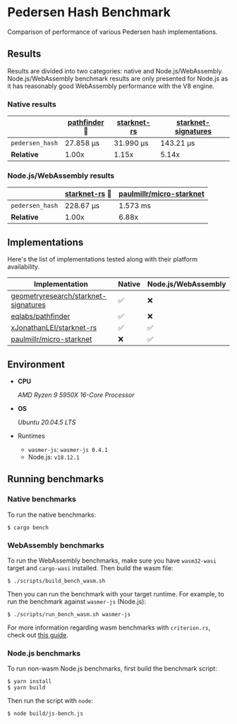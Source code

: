 # Pedersen Hash Benchmark

Comparison of performance of various Pedersen hash implementations.

## Results

Results are divided into two categories: native and Node.js/WebAssembly. Node.js/WebAssembly benchmark results are only presented for Node.js as it has reasonably good WebAssembly performance with the V8 engine.

### Native results

|                 | [pathfinder](https://github.com/eqlabs/pathfinder) :crown: | [starknet-rs](https://github.com/xJonathanLEI/starknet-rs) | [starknet-signatures](https://github.com/geometryresearch/starknet-signatures) |
| --------------- | ---------------------------------------------------------- | ---------------------------------------------------------- | ------------------------------------------------------------------------------ |
| `pedersen_hash` | 27.858 µs                                                  | 31.990 µs                                                  | 143.21 µs                                                                      |
| **Relative**    | 1.00x                                                      | 1.15x                                                      | 5.14x                                                                          |

### Node.js/WebAssembly results

|                 | [starknet-rs](https://github.com/xJonathanLEI/starknet-rs) :crown: | [paulmillr/micro-starknet](https://github.com/paulmillr/micro-starknet) |
| --------------- | ------------------------------------------------------------------ | ----------------------------------------------------------------------- |
| `pedersen_hash` | 228.67 µs                                                          | 1.573 ms                                                                |
| **Relative**    | 1.00x                                                              | 6.88x                                                                   |

## Implementations

Here's the list of implementations tested along with their platform availability.

| Implementation                                                                                  | Native             | Node.js/WebAssembly |
| ----------------------------------------------------------------------------------------------- | ------------------ | ------------------- |
| [geometryresearch/starknet-signatures](https://github.com/geometryresearch/starknet-signatures) | :white_check_mark: | :x:                 |
| [eqlabs/pathfinder](https://github.com/eqlabs/pathfinder)                                       | :white_check_mark: | :x:                 |
| [xJonathanLEI/starknet-rs](https://github.com/xJonathanLEI/starknet-rs)                         | :white_check_mark: | :white_check_mark:  |
| [paulmillr/micro-starknet](https://github.com/paulmillr/micro-starknet)                         | :x:                | :white_check_mark:  |

## Environment

- **CPU**

  _AMD Ryzen 9 5950X 16-Core Processor_

- **OS**

  _Ubuntu 20.04.5 LTS_

- Runtimes

  - `wasmer-js`: `wasmer-js 0.4.1`
  - Node.js: `v18.12.1`

## Running benchmarks

### Native benchmarks

To run the native benchmarks:

```console
$ cargo bench
```

### WebAssembly benchmarks

To run the WebAssembly benchmarks, make sure you have `wasm32-wasi` target and `cargo-wasi` installed. Then build the wasm file:

```console
$ ./scripts/build_bench_wasm.sh
```

Then you can run the benchmark with your target runtime. For example, to run the benchmark against `wasmer-js` (Node.js):

```console
$ ./scripts/run_bench_wasm.sh wasmer-js
```

For more information regarding wasm benchmarks with `criterion.rs`, check out [this guide](https://github.com/bheisler/criterion.rs/blob/version-0.4/book/src/user_guide/wasi.md).

### Node.js benchmarks

To run non-wasm Node.js benchmarks, first build the benchmark script:

```console
$ yarn install
$ yarn build
```

Then run the script with `node`:

```console
$ node build/js-bench.js
```
